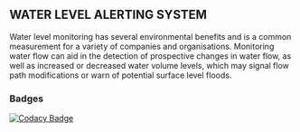 ## WATER LEVEL ALERTING SYSTEM
Water level monitoring has several environmental benefits and is a common measurement for a variety of companies and organisations. Monitoring water flow can aid in the detection of prospective changes in water flow, as well as increased or decreased water volume levels, which may signal flow path modifications or warn of potential surface level floods.



### Badges

[![Codacy Badge](https://app.codacy.com/project/badge/Grade/b19a1febea9541d18d2e5c764b454494)](https://www.codacy.com/gh/rashmi2800/M2-EmbSys/dashboard?utm_source=github.com&amp;utm_medium=referral&amp;utm_content=rashmi2800/M2-EmbSys&amp;utm_campaign=Badge_Grade)
